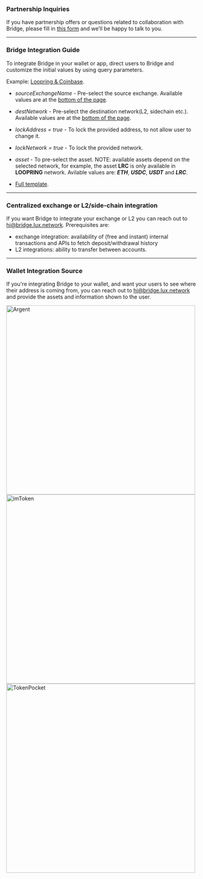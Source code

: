 ### Partnership Inquiries

If you have partnership offers or questions related to collaboration with Bridge, please fill in <a href='https://t507xw0ywxn.typeform.com/to/hecTNbte#name=xxxxx' target='_blank'>this form</a> and we’ll be happy to talk to you.

---

### Bridge Integration Guide

To integrate Bridge in your wallet or app, direct users to Bridge and customize the initial values by using query parameters.

Example: [Loopring & Coinbase](https://bridge.lux.network/?destNetwork=LOOPRING_MAINNET&sourceExchangeName=coinbase).

- *sourceExchangeName* - Pre-select the source exchange. Available values are at the <a href='#bottom2'>bottom of the page</a>.


- *destNetwork* - Pre-select the destination network(L2, sidechain etc.). Available values are at the <a href='#bottom'>bottom of the page</a>.
   
- *lockAddress = true* - To lock the provided address, to not allow user to change it.

- *lockNetwork = true* - To lock the provided network.

- *asset* - To pre-select the asset. NOTE: available assets depend on the selected network, for example, the asset **LRC** is only available in **LOOPRING** network. Avilable values are: ***ETH***, ***USDC***, ***USDT*** and ***LRC***.

- [Full template](https://bridge.lux.network/?destNetwork=zksync_mainnet&destAddress=zksync%3A0x4d70500858f9705ddbd56d007d13bbc92c9c67d1&lockNetwork=true&lockAddress=true&appName=argent&email=tantushyan2736%40gmail.com).

---

### Centralized exchange or L2/side-chain integration

If you want Bridge to integrate your exchange or L2 you can reach out to hi@bridge.lux.network. Prerequisites are:
- exchange integration: availability of (free and instant) internal transactions and APIs to fetch deposit/withdrawal history
- L2 integrations: ability to transfer between accounts.

---

### Wallet Integration Source

If you're integrating Bridge to your wallet, and want your users to see where their address is coming from, you can reach out to hi@bridge.lux.network and provide the assets and information shown to the user.

<Image className='mx-auto' src="./images/argentIntegr.png" alt="Argent" width="500"/> 
<Image className='mx-auto' src="./images/imTokenIntegr.png" alt="imToken" width="500"/>
<Image className='mx-auto' src="./images/tokenPocketIntegr.png" alt="TokenPocket" width="500"/>